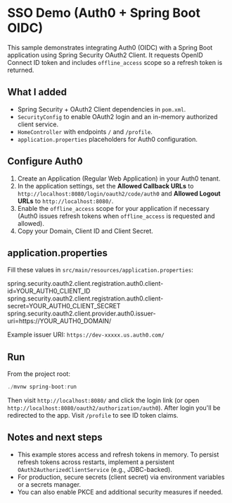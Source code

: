 # SSO Demo (Auth0 + Spring Boot OIDC)

This sample demonstrates integrating Auth0 (OIDC) with a Spring Boot application using Spring Security OAuth2 Client. It requests OpenID Connect ID token and includes `offline_access` scope so a refresh token is returned.

## What I added

- Spring Security + OAuth2 Client dependencies in `pom.xml`.
- `SecurityConfig` to enable OAuth2 login and an in-memory authorized client service.
- `HomeController` with endpoints `/` and `/profile`.
- `application.properties` placeholders for Auth0 configuration.

## Configure Auth0

1. Create an Application (Regular Web Application) in your Auth0 tenant.
2. In the application settings, set the **Allowed Callback URLs** to `http://localhost:8080/login/oauth2/code/auth0` and **Allowed Logout URLs** to `http://localhost:8080/`.
3. Enable the `offline_access` scope for your application if necessary (Auth0 issues refresh tokens when `offline_access` is requested and allowed).
4. Copy your Domain, Client ID and Client Secret.

## application.properties

Fill these values in `src/main/resources/application.properties`:

spring.security.oauth2.client.registration.auth0.client-id=YOUR_AUTH0_CLIENT_ID
spring.security.oauth2.client.registration.auth0.client-secret=YOUR_AUTH0_CLIENT_SECRET
spring.security.oauth2.client.provider.auth0.issuer-uri=https://YOUR_AUTH0_DOMAIN/

Example issuer URI: `https://dev-xxxxx.us.auth0.com/`

## Run

From the project root:

```powershell
./mvnw spring-boot:run
```

Then visit `http://localhost:8080/` and click the login link (or open `http://localhost:8080/oauth2/authorization/auth0`). After login you'll be redirected to the app. Visit `/profile` to see ID token claims.

## Notes and next steps

- This example stores access and refresh tokens in memory. To persist refresh tokens across restarts, implement a persistent `OAuth2AuthorizedClientService` (e.g., JDBC-backed).
- For production, secure secrets (client secret) via environment variables or a secrets manager.
- You can also enable PKCE and additional security measures if needed.

